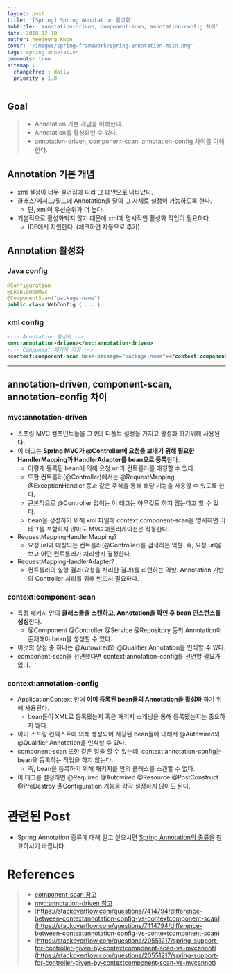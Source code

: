 ```yaml
---
layout: post
title: '[Spring] Spring Annotation 활성화'
subtitle: 'annotation-driven, component-scan, annotation-config 차이'
date: 2018-12-18
author: heejeong Kwon
cover: '/images/spring-framework/spring-annotation-main.png'
tags: spring annotation
comments: true
sitemap :
  changefreq : daily
  priority : 1.0
---
```


## Goal
> - Annotation 기본 개념을 이해한다.
> - Annotation를 활성화할 수 있다.
> - annotation-driven, component-scan, annotation-config 차이를 이해한다.


## Annotation 기본 개념 
* xml 설정이 너무 길어짐에 따라 그 대안으로 나타났다.
* 클래스/메서드/필드에 Annotation을 달아 그 자체로 설정이 가능하도록 한다.
    * 단, xml이 우선순위가 더 높다.
* 기본적으로 활성화되지 않기 때문에 xml에 명시적인 활성화 작업이 필요하다.
    * IDE에서 지원한다. (체크하면 자동으로 추가)

## Annotation 활성화 
### Java config
```java
@Configuration
@EnableWebMvc
@ComponentScan("package-name")
public class WebConfig { ... }
```
    
### xml config
```xml
<!-- Annotation 활성화 -->
<mvc:annotation-driven></mvc:annotation-driven> 
<!-- Component 패키지 지정 -->
<context:component-scan base-package="package-name"></context:component-scan>
```

---

## annotation-driven, component-scan, annotation-config 차이
### mvc:annotation-driven
* 스프링 MVC 컴포넌트들을 그것의 디폴트 설정을 가지고 활성화 하기위해 사용된다. 
* 이 태그는 **Spring MVC가 @Controller에 요청을 보내기 위해 필요한 HandlerMapping과 HandlerAdapter를 bean으로 등록**한다.
    * 이렇게 등록된 bean에 의해 요청 url과 컨트롤러를 매칭할 수 있다.
    * 또한 컨트롤러(@Controller)에서는 @RequestMapping, @ExceptionHandler 등과 같은 주석을 통해 해당 기능을 사용할 수 있도록 한다.
    * 근본적으로 @Controller 없이는 이 태그는 아무것도 하지 않는다고 할 수 있다.
    * bean을 생성하기 위해 xml 파일에 context:component-scan을 명시하면 이 태그를 포함하지 않아도 MVC 애플리케이션은 작동한다.
* RequestMappingHandlerMapping?
    * 요청 url과 매칭되는 컨트롤러(@Controller)를 검색하는 역할. 즉, 요청 url을 보고 어떤 컨트롤러가 처리할지 결정한다.
* RequestMappingHandlerAdapter?
    * 컨트롤러의 실행 결과(요청을 처리한 결과)를 리턴하는 역할. Annotation 기반의 Controller 처리를 위해 반드시 필요하다.

### context:component-scan
* 특정 패키지 안의 **클래스들을 스캔하고, Annotation을 확인 후 bean 인스턴스를 생성**한다.
    * @Component @Controller @Service @Repository 등의 Annotation이 존재해야 bean을 생성할 수 있다.
* 이것의 장점 중 하나는 @Autowired와 @Qualifier Annotation을 인식할 수 있다.
* component-scan을 선언했다면 context:annotation-config를 선언할 필요가 없다.

### context:annotation-config
* ApplicationContext 안에 **이미 등록된 bean들의 Annotation을 활성화** 하기 위해 사용된다.
    * bean들이 XML로 등록됐는지 혹은 패키지 스캐닝을 통해 등록됐는지는 중요하지 않다.
* 이미 스프링 컨텍스트에 의해 생성되어 저장된 bean들에 대해서 @Autowired와 @Qualifier  Annotation을 인식할 수 있다.
* component-scan 또한 같은 일을 할 수 있는데, context:annotation-config는 bean을 등록하는 작업을 하지 않는다.
    * 즉, bean을 등록하기 위해 패키지를 안의 클래스를 스캔할 수 없다.
* 이 태그를 설정하면 @Required @Autowired @Resource @PostConstruct @PreDestroy @Configuration 기능을 각각 설정하지 않아도 된다.


# 관련된 Post
* Spring Annotation 종류에 대해 알고 싶으시면 [Spring Annotation의 종류](https://gmlwjd9405.github.io/2018/12/02/spring-accnotation-types.html)을 참고하시기 바랍니다.


# References
> - [component-scan 참고](https://docs.spring.io/spring/docs/current/spring-framework-reference/web.html#mvc)
> - [mvc:annotation-driven 참고](http://docs.spring.io/spring/docs/current/spring-framework-reference/html/mvc.html#mvc-config)
> - [https://stackoverflow.com/questions/7414794/difference-between-contextannotation-config-vs-contextcomponent-scan](https://stackoverflow.com/questions/7414794/difference-between-contextannotation-config-vs-contextcomponent-scan)
> - [https://stackoverflow.com/questions/20551217/spring-support-for-controller-given-by-contextcomponent-scan-vs-mvcannot](https://stackoverflow.com/questions/20551217/spring-support-for-controller-given-by-contextcomponent-scan-vs-mvcannot)